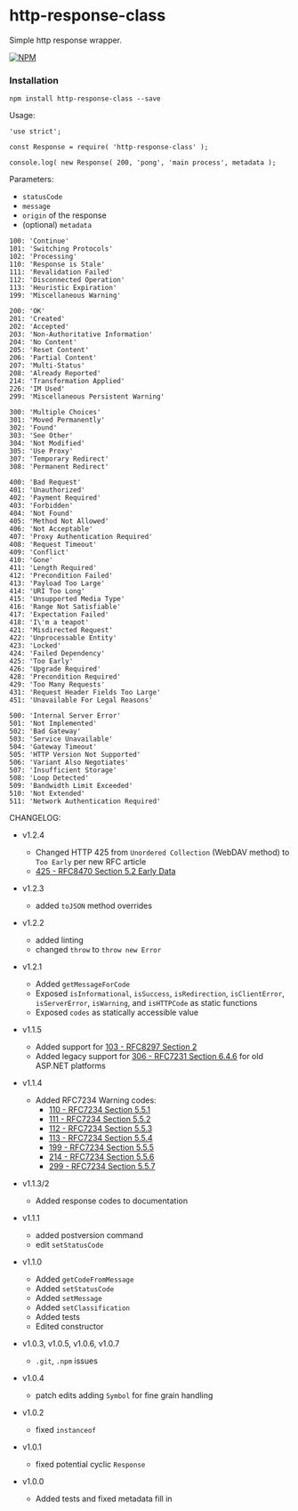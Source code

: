 # http-response-class

Simple http response wrapper.

[![NPM](https://nodei.co/npm/http-response-class.png?downloads=true&stars=true&downloadRank=true)](https://www.npmjs.com/package/http-response-class)

### Installation

`npm install http-response-class --save`

Usage:

```
'use strict';

const Response = require( 'http-response-class' );

console.log( new Response( 200, 'pong', 'main process', metadata );
```

Parameters:

- `statusCode`
- `message`
- `origin` of the response
- (optional) `metadata`


```
100: 'Continue'
101: 'Switching Protocols'
102: 'Processing'
110: 'Response is Stale'
111: 'Revalidation Failed'
112: 'Disconnected Operation'
113: 'Heuristic Expiration'
199: 'Miscellaneous Warning'

200: 'OK'
201: 'Created'
202: 'Accepted'
203: 'Non-Authoritative Information'
204: 'No Content'
205: 'Reset Content'
206: 'Partial Content'
207: 'Multi-Status'
208: 'Already Reported'
214: 'Transformation Applied'
226: 'IM Used'
299: 'Miscellaneous Persistent Warning'

300: 'Multiple Choices'
301: 'Moved Permanently'
302: 'Found'
303: 'See Other'
304: 'Not Modified'
305: 'Use Proxy'
307: 'Temporary Redirect'
308: 'Permanent Redirect'

400: 'Bad Request'
401: 'Unauthorized'
402: 'Payment Required'
403: 'Forbidden'
404: 'Not Found'
405: 'Method Not Allowed'
406: 'Not Acceptable'
407: 'Proxy Authentication Required'
408: 'Request Timeout'
409: 'Conflict'
410: 'Gone'
411: 'Length Required'
412: 'Precondition Failed'
413: 'Payload Too Large'
414: 'URI Too Long'
415: 'Unsupported Media Type'
416: 'Range Not Satisfiable'
417: 'Expectation Failed'
418: 'I\'m a teapot'
421: 'Misdirected Request'
422: 'Unprocessable Entity'
423: 'Locked'
424: 'Failed Dependency'
425: 'Too Early'
426: 'Upgrade Required'
428: 'Precondition Required'
429: 'Too Many Requests'
431: 'Request Header Fields Too Large'
451: 'Unavailable For Legal Reasons'

500: 'Internal Server Error'
501: 'Not Implemented'
502: 'Bad Gateway'
503: 'Service Unavailable'
504: 'Gateway Timeout'
505: 'HTTP Version Not Supported'
506: 'Variant Also Negotiates'
507: 'Insufficient Storage'
508: 'Loop Detected'
509: 'Bandwidth Limit Exceeded'
510: 'Not Extended'
511: 'Network Authentication Required'
```

CHANGELOG:

- v1.2.4
	- Changed HTTP 425 from `Unordered Collection` (WebDAV method) to `Too Early` per new RFC article
	- [425 - RFC8470 Section 5.2 Early Data](https://tools.ietf.org/html/rfc8470#section-5.2)

- v1.2.3
	- added `toJSON` method overrides

- v1.2.2
    - added linting
    - changed `throw` to `throw new Error`

- v1.2.1
    - Added `getMessageForCode`
    - Exposed `isInformational`, `isSuccess`, `isRedirection`, `isClientError`, `isServerError`, `isWarning`, and `isHTTPCode` as static functions
    - Exposed `codes` as statically accessible value

- v1.1.5
    - Added support for [103 - RFC8297 Section 2](https://tools.ietf.org/html/rfc8297#section-2)
    - Added legacy support for [306 - RFC7231 Section 6.4.6](https://tools.ietf.org/html/rfc7231#section-6.4.6) for old ASP.NET platforms

- v1.1.4
    - Added RFC7234 Warning codes:
        - [110 - RFC7234 Section 5.5.1](https://tools.ietf.org/html/rfc7234#section-5.5.1)
        - [111 - RFC7234 Section 5.5.2](https://tools.ietf.org/html/rfc7234#section-5.5.2)
        - [112 - RFC7234 Section 5.5.3](https://tools.ietf.org/html/rfc7234#section-5.5.3)
        - [113 - RFC7234 Section 5.5.4](https://tools.ietf.org/html/rfc7234#section-5.5.4)
        - [199 - RFC7234 Section 5.5.5](https://tools.ietf.org/html/rfc7234#section-5.5.5)
        - [214 - RFC7234 Section 5.5.6](https://tools.ietf.org/html/rfc7234#section-5.5.6)
        - [299 - RFC7234 Section 5.5.7](https://tools.ietf.org/html/rfc7234#section-5.5.7)
- v1.1.3/2
    - Added response codes to documentation
- v1.1.1
    - added postversion command
    - edit `setStatusCode`
- v1.1.0
    - Added `getCodeFromMessage`
    - Added `setStatusCode`
    - Added `setMessage`
    - Added `setClassification`
    - Added tests
    - Edited constructor
- v1.0.3, v1.0.5, v1.0.6, v1.0.7
    - `.git`, `.npm` issues
- v1.0.4
    - patch edits adding `Symbol` for fine grain handling
- v1.0.2
    - fixed `instanceof`
- v1.0.1
    - fixed potential cyclic `Response`
- v1.0.0
    - Added tests and fixed metadata fill in
